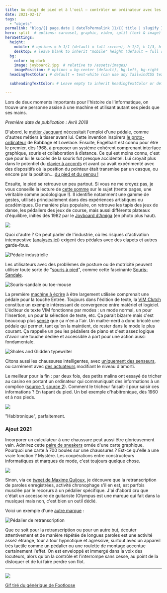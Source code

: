 ```yaml
---
title: Au doigt de pied et à l'oeil — contrôler un ordinateur avec les pieds
date: 2021-02-17
tags:
  - "objets"
permalink: "blog/{{ page.date | dateToPermalink }}/{{ title | slugify }}/"
hero: split  # options: carousel, graphic, video, split (text & image)
heroSettings:
  height:
    mobile: # options = h-1/1 (default = full screen), h-1/2, h-1/3, h-3/4, h-9/10, h-48 (12rem, 192px), h-56 (14rem, 224px), h-64 (16rem, 256px)
    desktop: # leave blank to inherit "mobile" height (default = full screen)
  bg:
    color: bg-dark
    image: joyboard2.jpg  # relative to /assets/images/
    imagePosition: # options = bg-center (default), bg-left, bg-right
  headingTextColor: # default = text-white (can use any TailwindCSS text-[color]-[xxx])

  subheadingTextColor: # Leave empty to inherit headingTextColor or default (text-white) or use any text-[color]-[xxx]

---
```


Lors de deux moments importants pour l'histoire de l'informatique, on trouve une personne assise à une machine et utilisant autant ses pieds que ses mains.

<!-- excerpt -->

*Première date de publication : Avril 2018*



D'abord, le [métier Jacquard](https://fr.wikipedia.org/wiki/M%C3%A9tier_Jacquard) nécessitait l'emploi d'une pédale, comme d'autres métiers à tisser avant lui. Cette invention inspirera [le proto-ordinateur](https://en.wikipedia.org/wiki/Analytical_Engine) de Babbage et Lovelace. Ensuite, Engelbart est connu pour être le premier, dès 1968, à proposer un système cohérent comprenant interface graphique, souris et collaboration à distance. Ce qui est moins connu, c'est que pour lui le succès de la souris fut presque accidentel. Lui croyait plus dans le potentiel du [clavier à accords](https://en.wikipedia.org/wiki/Chorded_keyboard) et avant ça avait expérimenté avec des dispositifs où la position du pointeur était transmise par un casque, ou encore par la position... [du pied et du genou !](ftp://ftp.invisible-island.net/shuford/terminal/engelbart_mouse_alternatives.html)

Ensuite, le pied se retrouve un peu partout. Si vous ne me croyez pas, je vous conseille la lecture de [cette somme](http://toutcequibouge.net/toutcequibouge/wp-content/uploads/2018/04/FootInteraction_AuthorCameraReady.pdf) sur le sujet (trente pages, une véritable somme podologique !). Il identifie notamment une gamme de gestes, utilisés principalement dans des expériences artistiques ou académiques. De manière plus populaire, on retrouve les tapis des jeux de danse, les pédaliers des jeux de course, mais aussi différents plateaux d'équilibre, initiés dès 1982 par le [Joyboard d'Amiga](https://en.wikipedia.org/wiki/Joyboard) (en photo plus haut).

![](/assets/images/Sans-titre-3.png)

Quoi d'autre ? On peut parler de l'industrie, où les risques d'activation intempestive ([analysés ici](http://toutcequibouge.net/toutcequibouge/wp-content/uploads/2018/04/TOERGJ-2-13.pdf)) exigent des pédales avec des clapets et autres garde-fous.

![Pédale industrielle](/assets/images/s-l1600-1024x669.jpg "Pédale industrielle")

Les utilisateurs avec des problèmes de posture ou de motricité peuvent utiliser toute sorte de "[souris à pied](https://en.wikipedia.org/wiki/Footmouse)", comme cette fascinante [Souris-Sandale](http://www.yankodesign.com/2010/04/07/flip-flop-mouse/).

![Souris-sandale ou toe-mouse](/assets/images/toe_mouse.jpg "Souris-sandale ou toe-mouse]")

La première [machine à écrire](https://en.wikipedia.org/wiki/Sholes_and_Glidden_typewriter) à être largement utilisée comprenait une pédale pour la touche Entrée. Toujours dans l'édition de texte, la [VIM Clutch](https://github.com/alevchuk/vim-clutch) constitue un exemple intéressant de convergence entre matériel et logiciel. L'éditeur de texte VIM fonctionne par modes : un mode normal, un pour l'insertion, un pour la sélection de texte, etc. Ça parait bizarre mais c'est beaucoup plus [sensé](http://www.viemu.com/a-why-vi-vim.html) que ça n'en a l'air. Un maitre-nerd a donc bricolé une pédale qui permet, tant qu'on la maintient, de rester dans le mode le plus courant. Ça rappelle un peu les pédaliers de piano et c'est assez logique d'avoir une touche dédiée et accessible à part pour une action aussi fondamentale.

![](/assets/images/Sholesglidden2.png "Sholes and Glidden typewriter")

Citons aussi les chaussures intelligentes, avec [uniquement des senseurs](https://www.wareable.com/running/smart-shoes-875), ou carrément avec [des actuateurs](https://en.wikipedia.org/wiki/Adidas_1) modifiant le niveau d'amorti.

Le meilleur pour la fin : par deux fois, des petits malins ont essayé de tricher au casino en portant un ordinateur qui communiquait des informations à un complice ([source 1](https://www.engadget.com/2013/09/18/edward-thorp-father-of-wearable-computing/), [source 2](https://en.wikipedia.org/wiki/Eudaemons)). Comment le tricheur faisait-il pour saisir ces informations ? En tapant du pied. Un bel exemple d'habitronique, dès 1960 et à nos pieds.

![](/assets/images/DFRnbugUwAASueP.jpg)

"Habitronique", parfaitement.



### Ajout 2021

Incorporer un calculateur à une chaussure peut aussi être glorieusement vain. Admirez cette [paire de sneakers](https://www.rockpapershotgun.com/my-sole-weeps-for-these-rtx-3080-shoes) ornée d'une carte graphique. Pourquoi une carte à 700 boules sur une chaussures ? Est-ce qu'elle a une vraie fonction ? Mystère. Les coopérations entre constructeurs informatiques et marques de mode, c'est toujours quelque chose.



![](/assets/images/nzxt-rtkft-studios-pc-shoes.jpeg)

Sinon, via ce [tweet de Maxime Quijoux](https://twitter.com/mquijoux/status/1360129653055324163), je découvre que la retranscription de paroles enregistrées, activité chronophage s'il en est,  est parfois musclée par le recorurs à un pédalier spécifique. J'ai d'abord cru que c'était un accessoire de guitariste (Olympus est une marque  qui fait dans la musique) mais non, c'est bien un outil dédié.



Voici un exemple d'une [autre marque](https://www.grundig-gbs.com/fr/solutions/materiel/digta-transcription-starter-kit/) :

![](/assets/images/Digta-Transcription-Starter-Kit-540_Sp568.jpg "Pédalier de retranscription")

Que ce soit pour la retranscription ou pour un autre but, écouter attentivement et de manière répétée de longues paroles est une activité assez étrange, tour à tour hypnotique et agressive, surtout avec un appareil très tactile comme un pédalier ou une roulette de montage accentue certainement l'effet. On est enveloppé et immergé dans la voix des locuteurs, alors qu'on la contrôle et l'interrompe sans cesse, au point de la disloquer et de lui faire perdre son flot.



***********



![](/assets/images/footloose2.gif)

 [Gif tiré du générique de Footloose](https://www.youtube.com/watch?v=CSWlpZSdu4E)

